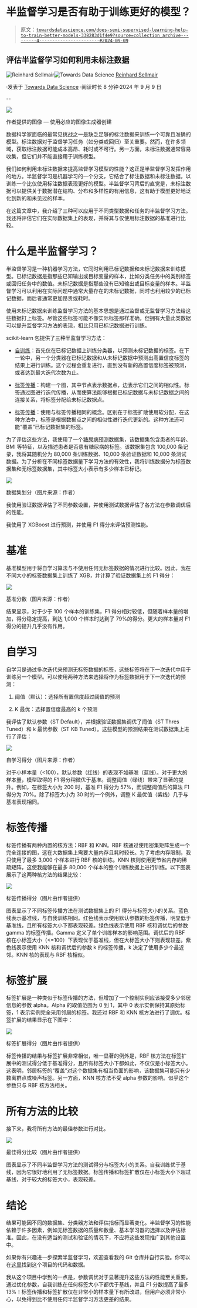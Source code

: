 # 半监督学习是否有助于训练更好的模型？

> 原文：[`towardsdatascience.com/does-semi-supervised-learning-help-to-train-better-models-338283d1f4e9?source=collection_archive---------4-----------------------#2024-09-09`](https://towardsdatascience.com/does-semi-supervised-learning-help-to-train-better-models-338283d1f4e9?source=collection_archive---------4-----------------------#2024-09-09)

## 评估半监督学习如何利用未标注数据

[](https://medium.com/@reinhard.sellmair?source=post_page---byline--338283d1f4e9--------------------------------)![Reinhard Sellmair](https://medium.com/@reinhard.sellmair?source=post_page---byline--338283d1f4e9--------------------------------)[](https://towardsdatascience.com/?source=post_page---byline--338283d1f4e9--------------------------------)![Towards Data Science](https://towardsdatascience.com/?source=post_page---byline--338283d1f4e9--------------------------------) [Reinhard Sellmair](https://medium.com/@reinhard.sellmair?source=post_page---byline--338283d1f4e9--------------------------------)

·发表于 [Towards Data Science](https://towardsdatascience.com/?source=post_page---byline--338283d1f4e9--------------------------------) ·阅读时长 8 分钟·2024 年 9 月 9 日

--

![](img/91de59efdd9bf944d6eab57fe896ce4a.png)

作者提供的图像 — 使用必应的图像生成器创建

数据科学家面临的最常见挑战之一是缺乏足够的标注数据来训练一个可靠且准确的模型。标注数据对于监督学习任务（如分类或回归）至关重要。然而，在许多领域，获取标注数据可能成本高昂、耗时或不可行。另一方面，未标注数据通常容易收集，但它们并不能直接用于训练模型。

我们如何利用未标注数据来提高监督学习模型的性能？这正是半监督学习发挥作用的地方。半监督学习是机器学习的一个分支，它结合了标注数据和未标注数据，以训练一个比仅使用标注数据表现更好的模型。半监督学习背后的直觉是，未标注数据可以提供关于数据潜在结构、分布和多样性的有用信息，这有助于模型更好地泛化到新的和未见过的样本。

在这篇文章中，我介绍了三种可以应用于不同类型数据和任务的半监督学习方法。我还将评估它们在实际数据集上的表现，并将其与仅使用标注数据的基准进行比较。

# 什么是半监督学习？

半监督学习是一种机器学习方法，它同时利用已标记数据和未标记数据来训练模型。已标记数据是指那些已知输出或目标变量的样本，比如分类任务中的类别标签或回归任务中的数值。未标记数据是指那些没有已知输出或目标变量的样本。半监督学习可以利用在实际问题中通常大量存在的未标记数据，同时也利用较少的已标记数据，而后者通常更加昂贵或耗时。

使用未标记数据来训练监督学习方法的基本思想是通过监督或无监督学习方法给这些数据打上标签。尽管这些标签可能不像实际标签那样准确，但拥有大量此类数据可以提升监督学习方法的表现，相比只用已标记数据进行训练。

scikit-learn 包提供了三种半监督学习方法：

+   [自训练](https://scikit-learn.org/stable/modules/generated/sklearn.semi_supervised.SelfTrainingClassifier.html#sklearn.semi_supervised.SelfTrainingClassifier)：首先仅在已标记数据上训练分类器，以预测未标记数据的标签。在下一轮中，另一个分类器在已标记数据和从未标记数据中预测出高置信度标签的结果上进行训练。这个过程会重复进行，直到没有新的高置信度标签被预测，或者达到最大迭代次数为止。

+   [标签传播](https://scikit-learn.org/stable/modules/generated/sklearn.semi_supervised.LabelPropagation.html#sklearn.semi_supervised.LabelPropagation)：构建一个图，其中节点表示数据点，边表示它们之间的相似性。标签通过图进行迭代传播，从而使算法能够根据已标记数据与未标记数据之间的连接关系，将标签分配给未标记数据点。

+   [标签传播](https://scikit-learn.org/stable/modules/generated/sklearn.semi_supervised.LabelSpreading.html#sklearn.semi_supervised.LabelSpreading)：使用与标签传播相同的概念。区别在于标签扩散使用软分配，在这种方法中，标签是根据数据点之间的相似性进行迭代更新的。这种方法还可能“覆盖”已标记数据集的标签。

为了评估这些方法，我使用了一个[糖尿病预测](https://www.kaggle.com/datasets/iammustafatz/diabetes-prediction-dataset)数据集，该数据集包含患者的年龄、BMI 等特征，以及描述患者是否患有糖尿病的标签。该数据集包含 100,000 条记录，我将其随机分为 80,000 条训练数据、10,000 条验证数据和 10,000 条测试数据。为了分析在不同标签数据量下学习方法的有效性，我将训练数据分为标签数据集和无标签数据集，其中标签大小表示有多少样本已标记。

![](img/07314d87ce62458607a40ba79ba1f7c9.png)

数据集划分（图片来源：作者）

我使用验证数据评估了不同参数设置，并使用测试数据评估了各方法在参数调优后的性能。

我使用了 XGBoost 进行预测，并使用 F1 得分来评估预测性能。

# 基准

基准模型用于将自学习算法与不使用任何无标签数据的情况进行比较。因此，我在不同大小的标签数据集上训练了 XGB，并计算了验证数据集上的 F1 得分：

![](img/9f59973414d79ee134095a17a2129841.png)

基准分数（图片来源：作者）

结果显示，对于少于 100 个样本的训练集，F1 得分相对较低，但随着样本量的增加，得分稳定提高，到达 1,000 个样本时达到了 79%的得分。更大的样本量对 F1 得分的提升几乎没有作用。

# 自学习

自学习是通过多次迭代来预测无标签数据的标签，这些标签将在下一次迭代中用于训练另一个模型。可以使用两种方法来选择将作为标签数据用于下一次迭代的预测：

1.  阈值（默认）：选择所有置信度超过阈值的预测

1.  K 最优：选择置信度最高的 k 个预测

我评估了默认参数（ST Default），并根据验证数据集调优了阈值（ST Thres Tuned）和 k 最优参数（ST KB Tuned）。这些模型的预测结果在测试数据集上进行了评估：

![](img/4b49779f4c24e39f253af5763820ff94.png)

自学习得分（图片来源：作者）

对于小样本量（<100），默认参数（红线）的表现不如基准（蓝线）。对于更大的样本量，模型取得的 F1 得分稍微优于基准。调整阈值（绿线）带来了显著的提升。例如，在标签大小为 200 时，基准 F1 得分为 57%，而调整阈值后的算法 F1 得分为 70%。除了标签大小为 30 时的一个例外，调整 K 最优值（紫线）几乎与基准表现相同。

# 标签传播

标签传播有两种内置的核方法：RBF 和 KNN。RBF 核通过使用密集矩阵生成一个完全连接的图，这在大数据集上需要大量内存且耗时较长。为了考虑内存限制，我只使用了最多 3,000 个样本进行 RBF 核的训练。KNN 核则使用更节省内存的稀疏矩阵，这使我能够在最多 80,000 个样本的整个训练数据上进行训练。以下图表展示了这两种核方法的结果比较：

![](img/22e25ebabdc3352de89144f386ad9c7f.png)

标签传播得分（图片由作者提供）

图表显示了不同标签传播方法在测试数据集上的 F1 得分与标签大小的关系。蓝色线表示基准线，与自我训练相同。红色线表示使用默认参数的标签传播，明显低于基准线，且所有标签大小下都表现较差。绿色线表示使用 RBF 核和调优后的参数 gamma 的标签传播。Gamma 定义了单个训练样本的影响范围。调优后的 RBF 核在小标签大小（<=100）下表现优于基准线，但在大标签大小下则表现较差。紫色线表示使用 KNN 核和调优后的参数 k 的标签传播，k 决定了使用多少个最近邻。KNN 核的表现与 RBF 核相似。

# 标签扩展

标签扩展是一种类似于标签传播的方法，但增加了一个控制实例应该接受多少邻居信息的参数 alpha。Alpha 的取值范围为 0 到 1，其中 0 表示实例保持其原始标签，1 表示实例完全采用邻居的标签。我还对 RBF 和 KNN 核方法进行了调优。标签扩展的结果显示在下图中：

![](img/823cdd15871e1964d993702c90b6e838.png)

标签扩展得分（图片由作者提供）

标签传播的结果与标签扩展非常相似，唯一显著的例外是，RBF 核方法在标签扩展中的测试得分低于基准得分，且所有标签大小下都如此，不仅仅是小标签大小。这表明，邻居标签的“覆盖”对这个数据集有相当负面的影响，该数据集可能只有少数离群点或噪声标签。另一方面，KNN 核方法不受 alpha 参数的影响。似乎这个参数只与 RBF 核方法相关。

# 所有方法的比较

接下来，我将所有方法的最佳参数进行对比。

![](img/3e608c0363175bf506fe654cba909a0c.png)

最佳得分比较（图片由作者提供）

图表显示了不同半监督学习方法的测试得分与标签大小的关系。自我训练优于基线，因为它很好地利用了无标签数据。标签传播和标签扩散仅在小标签大小下超过基线，对于较大的标签大小，表现较差。

# 结论

结果可能因不同的数据集、分类器方法和评估指标而显著变化。半监督学习的性能依赖于许多因素，例如无标签数据的质量和数量、基本学习器的选择以及评估标准。因此，在没有适当的测试和验证的情况下，不应将这些发现推广到其他设置中。

如果你有兴趣进一步探索半监督学习，欢迎查看我的 Git 仓库并自行实验。你可以在[这里](https://github.com/ReinhardSellmair/ssl?tab=readme-ov-file)找到这个项目的代码和数据。

我从这个项目中学到的一点是，参数调优对于显著提升这些方法的性能至关重要。通过优化参数，自我训练在任何标签大小下都优于基线，并且 F1 分数提高了最多 13%！标签传播和标签扩散仅在非常小的样本量下有所改进，但用户必须非常小心，以免得到比不使用任何半监督学习方法更差的结果。
